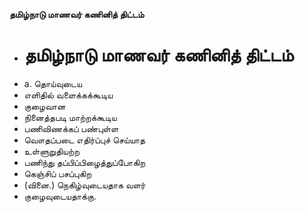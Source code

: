 **தமிழ்நாடு மாணவர் கணினித் திட்டம்**
- # தமிழ்நாடு மாணவர் கணினித் திட்டம்
- a. தொய்வுடைய
- எளிதில்  வளைக்கக்கூடிய
- குழைவான
- நினைத்தபடி மாற்றக்கூடிய
- பணிவிணக்கப் பண்புள்ள
- வௌதப்படை எதிர்ப்புச் செய்யாத
- உள்ளுறுதியற்ற
- பணிந்து தப்பிப்பிழைத்துப்போகிற
- கெஞ்சிப் பசப்புகிற
- (வினை.) நெகிழ்வுடையதாக வளர்
-  குழைவுடையதாக்கு.

